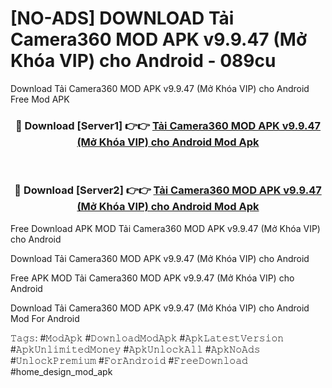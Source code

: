 # [NO-ADS] DOWNLOAD Tải Camera360 MOD APK v9.9.47 (Mở Khóa VIP) cho Android - 089cu
Download Tải Camera360 MOD APK v9.9.47 (Mở Khóa VIP) cho Android Free Mod APK

<div align="center">
<h3>🔴 Download [Server1] 👉👉 <a href="https://apk-comot.site?title=Tải_Camera360_MOD_APK_v9.9.47_(Mở_Khóa_VIP)_cho_Android">Tải Camera360 MOD APK v9.9.47 (Mở Khóa VIP) cho Android Mod Apk</a></h3><br>

<h3>🔴 Download [Server2] 👉👉 <a href="https://apk-comot.site?title=Tải_Camera360_MOD_APK_v9.9.47_(Mở_Khóa_VIP)_cho_Android">Tải Camera360 MOD APK v9.9.47 (Mở Khóa VIP) cho Android Mod Apk</a></h3>
</div>


Free Download APK MOD Tải Camera360 MOD APK v9.9.47 (Mở Khóa VIP) cho Android

Download Tải Camera360 MOD APK v9.9.47 (Mở Khóa VIP) cho Android 

Free APK MOD Tải Camera360 MOD APK v9.9.47 (Mở Khóa VIP) cho Android 

Download Tải Camera360 MOD APK v9.9.47 (Mở Khóa VIP) cho Android Mod For Android

𝚃𝚊𝚐𝚜: #𝙼𝚘𝚍𝙰𝚙𝚔 #𝙳𝚘𝚠𝚗𝚕𝚘𝚊𝚍𝙼𝚘𝚍𝙰𝚙𝚔 #𝙰𝚙𝚔𝙻𝚊𝚝𝚎𝚜𝚝𝚅𝚎𝚛𝚜𝚒𝚘𝚗 #𝙰𝚙𝚔𝚄𝚗𝚕𝚒𝚖𝚒𝚝𝚎𝚍𝙼𝚘𝚗𝚎𝚢 #𝙰𝚙𝚔𝚄𝚗𝚕𝚘𝚌𝚔𝙰𝚕𝚕 #𝙰𝚙𝚔𝙽𝚘𝙰𝚍𝚜 #𝚄𝚗𝚕𝚘𝚌𝚔𝙿𝚛𝚎𝚖𝚒𝚞𝚖 #𝙵𝚘𝚛𝙰𝚗𝚍𝚛𝚘𝚒𝚍 #𝙵𝚛𝚎𝚎𝙳𝚘𝚠𝚗𝚕𝚘𝚊𝚍 #home_design_mod_apk